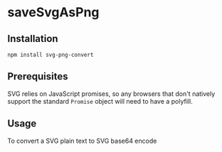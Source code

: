 # saveSvgAsPng

## Installation

```
npm install svg-png-convert
```

## Prerequisites

SVG relies on JavaScript promises, so any browsers that don't natively support the standard `Promise` object will need to have a polyfill.

## Usage

To convert a SVG plain text to SVG base64 encode
